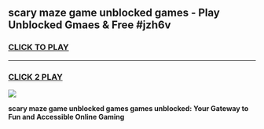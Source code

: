 
## scary maze game unblocked games - Play Unblocked Gmaes & Free #jzh6v
<h3>
<a href="https://news.freeplayer.one?title=scary_maze_game_unblocked_games&ref=24F">CLICK TO PLAY</a></h3>
<hr>

<h3>
<a href="https://news.freeplayer.one?title=scary_maze_game_unblocked_games&ref=24F">CLICK 2 PLAY</a>
  
</h3>

<a href="https://news.freeplayer.one?title=scary_maze_game_unblocked_games&ref=24F/"><img src="https://clearcache.store/games.png"></a>


**scary maze game unblocked games games unblocked: Your Gateway to Fun and Accessible Online Gaming**
